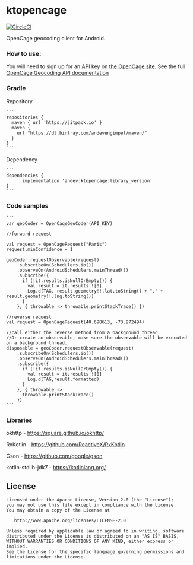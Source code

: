 # ktopencage

[![CircleCI](https://circleci.com/gh/sgimp/ktopencage.svg?style=svg)](https://circleci.com/gh/sgimp/ktopencage)

OpenCage geocoding client for Android.

### How to use:

You will need to sign up for an API key on [the OpenCage site](https://opencagedata.com).
See the full [OpenCage Geocoding API documentation](https://opencagedata.com/api)

### Gradle

Repository

    ```
    repositories {
      maven { url 'https://jitpack.io' }
      maven {
        url "https://dl.bintray.com/andevengimpel/maven/"
      }
    }
    ```

Dependency

    ```
    dependencies {
          implementation 'andev:ktopencage:library_version'
    }
    ```

### Code samples

    ```
    var geoCoder = OpenCageGeoCoder(API_KEY)

    //forward request
    
    val request = OpenCageRequest("Paris")
    request.minConfidence = 1

    geoCoder.requestObservable(request)
        .subscribeOn(Schedulers.io())
        .observeOn(AndroidSchedulers.mainThread())
        .subscribe({
          if (!it.results.isNullOrEmpty()) {
            val result = it.results!![0]
            Log.d(TAG, result.geometry!!.lat.toString() + "," + result.geometry!!.lng.toString())
          }
        }, { throwable -> throwable.printStackTrace() })

    //reverse request
    val request = OpenCageRequest(40.698613, -73.972494)

    //call either the reverse method from a background thread.
    //Or create an observable, make sure the observable will be executed on a background thread.
    disposable = geoCoder.requestObservable(request)
        .subscribeOn(Schedulers.io())
        .observeOn(AndroidSchedulers.mainThread())
        .subscribe({
          if (!it.results.isNullOrEmpty()) {
            val result = it.results!![0]
            Log.d(TAG,result.formatted)
          }
        }, { throwable ->
          throwable.printStackTrace()
        })
    ```

### Libraries

okhttp - https://square.github.io/okhttp/

RxKotlin - https://github.com/ReactiveX/RxKotlin

Gson - https://github.com/google/gson

kotlin-stdlib-jdk7 - https://kotlinlang.org/


License
-------

    Licensed under the Apache License, Version 2.0 (the "License");
    you may not use this file except in compliance with the License.
    You may obtain a copy of the License at

       http://www.apache.org/licenses/LICENSE-2.0

    Unless required by applicable law or agreed to in writing, software
    distributed under the License is distributed on an "AS IS" BASIS,
    WITHOUT WARRANTIES OR CONDITIONS OF ANY KIND, either express or implied.
    See the License for the specific language governing permissions and
    limitations under the License.
